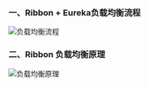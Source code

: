 ### 一、Ribbon + Eureka负载均衡流程

![负载均衡流程](https://fgq233.github.io/imgs/springcloud/ribbon1.png)




### 二、Ribbon 负载均衡原理

![负载均衡原理](https://fgq233.github.io/imgs/springcloud/ribbon2.png)